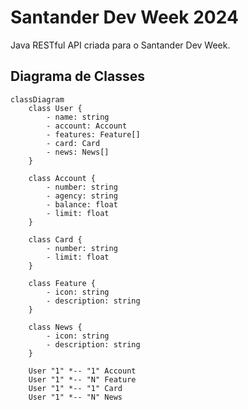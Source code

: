 # Santander Dev Week 2024
Java RESTful API criada para o Santander Dev Week.

## Diagrama de Classes

```mermaid
classDiagram
    class User {
        - name: string
        - account: Account
        - features: Feature[]
        - card: Card
        - news: News[]
    }

    class Account {
        - number: string
        - agency: string
        - balance: float
        - limit: float
    }

    class Card {
        - number: string
        - limit: float
    }

    class Feature {
        - icon: string
        - description: string
    }

    class News {
        - icon: string
        - description: string
    }

    User "1" *-- "1" Account
    User "1" *-- "N" Feature
    User "1" *-- "1" Card
    User "1" *-- "N" News
```
